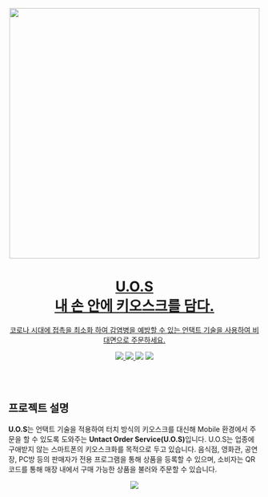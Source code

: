 <p align = "center">
  <a href="https://raw.githubusercontent.com/UOS2021/U.O.S-Mobile/master/app/src/main/res/drawable/uos_logo.png"><img src="./app/src/main/res/drawable/uos_logo.png" width="500"/>
  <br/>
</p>
<h1 align="center"><strong>U.O.S</strong><br>내 손 안에 키오스크를 담다.</h1>
<p align="center">
 코로나 시대에 접촉을 최소화 하여 감염병을 예방할 수 있는 언택트 기술을 사용하여 비대면으로 주문하세요.
</p>



<p align="center">
  <img src="https://img.shields.io/github/repo-size/UOS2021/U.O.S-Mobile?style=for-the-badge"/>
  <img src="https://img.shields.io/github/license/UOS2021/U.O.S-Mobile?style=for-the-badge"/>
  <a href = "https://github.com/UOF2021/U.O.F-Mobile"><img src="https://img.shields.io/badge/MAIN REPO-UOF_MOBILE-informatoinal?style=for-the-badge"/></a>
  <a href = "https://github.com/UOS2021/U.O.S-Server"><img src="https://img.shields.io/badge/REPO-UOS_SERVER-informatoinal?style=for-the-badge"/></a><br>
  
</p>

<br>
<br>

## 프로젝트 설명
<p><b>U.O.S</b>는 언택트 기술을 적용하여 터치 방식의 키오스크를 대신해 Mobile 환경에서 주문을 할 수 있도록 도와주는 <strong>Untact Order Service(U.O.S)</strong>입니다.  U.O.S는 
업종에 구애받지 않는 스마트폰의 키오스크화를 목적으로 두고 있습니다. 음식점, 영화관, 공연장, PC방 등의 판매자가 전용 프로그램을 통해 상품을 등록할 수 있으며, 소비자는 QR코드를 통해 매장 내에서 구매 
가능한 상품을 불러와 주문할 수 있습니다.</p>
<p align = "center">
  <a href="https://2021uos.gitbook.io/">
<img src="https://img.shields.io/badge/GitBook-project_doc-blue?&style=for-the-badge&logo=github">
  </p>
<br><br>

